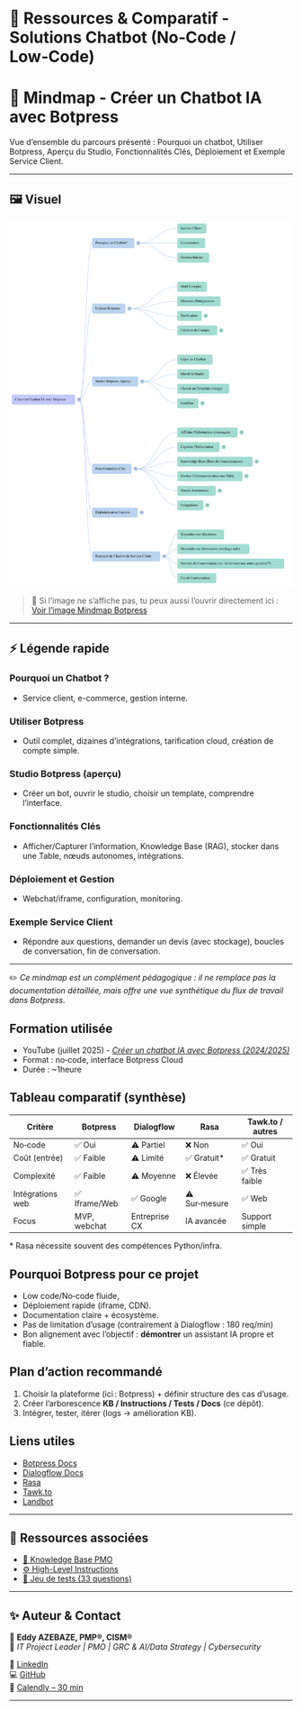 # 📑 Ressources & Comparatif - Solutions Chatbot (No‑Code / Low‑Code)

# 🌸 Mindmap - Créer un Chatbot IA avec Botpress

Vue d’ensemble du parcours présenté : Pourquoi un chatbot, Utiliser Botpress, Aperçu du Studio, Fonctionnalités Clés, Déploiement et Exemple Service Client.

---

## 🖼️ Visuel

![Mindmap Botpress](./assets/Mindmap_Botpress.png)

> 🔗 Si l’image ne s’affiche pas, tu peux aussi l’ouvrir directement ici :  
> [Voir l’image Mindmap Botpress](https://github.com/Eddyazebaze/pmo-chatbot/blob/main/docs/assets/Mindmap_Botpress.png)

---

## ⚡ Légende rapide

### **Pourquoi un Chatbot ?**
- Service client, e-commerce, gestion interne.

### **Utiliser Botpress**
- Outil complet, dizaines d’intégrations, tarification cloud, création de compte simple.

### **Studio Botpress (aperçu)**
- Créer un bot, ouvrir le studio, choisir un template, comprendre l’interface.

### **Fonctionnalités Clés**
- Afficher/Capturer l’information, Knowledge Base (RAG), stocker dans une Table, nœuds autonomes, intégrations.

### **Déploiement et Gestion**
- Webchat/iframe, configuration, monitoring.

### **Exemple Service Client**
- Répondre aux questions, demander un devis (avec stockage), boucles de conversation, fin de conversation.

---

✏️ *Ce mindmap est un complément pédagogique : il ne remplace pas la documentation détaillée, mais offre une vue synthétique du flux de travail dans Botpress.*


## Formation utilisée
- YouTube (juillet 2025) - *[Créer un chatbot IA avec Botpress (2024/2025)](https://www.youtube.com/watch?v=nDdDs-z5HxU)*  
- Format : no‑code, interface Botpress Cloud
- Durée : ~1heure

## Tableau comparatif (synthèse)
| Critère            | Botpress        | Dialogflow     | Rasa          | Tawk.to / autres |
|--------------------|-----------------|----------------|---------------|------------------|
| No‑code            | ✅ Oui          | ⚠️ Partiel     | ❌ Non        | ✅ Oui           |
| Coût (entrée)      | ✅ Faible       | ⚠️ Limité      | ✅ Gratuit*   | ✅ Gratuit       |
| Complexité         | ✅ Faible       | ⚠️ Moyenne     | ❌ Élevée     | ✅ Très faible   |
| Intégrations web   | ✅ Iframe/Web   | ✅ Google      | ⚠️ Sur‑mesure | ✅ Web           |
| Focus              | MVP, webchat    | Entreprise CX  | IA avancée    | Support simple   |

\* Rasa nécessite souvent des compétences Python/infra.

## Pourquoi Botpress pour ce projet
- Low code/No‑code fluide, 
- Déploiement rapide (iframe, CDN).  
- Documentation claire + écosystème.
- Pas de limitation d’usage (contrairement à Dialogflow : 180 req/min)
- Bon alignement avec l’objectif : **démontrer** un assistant IA propre et fiable.

## Plan d’action recommandé
1. Choisir la plateforme (ici : Botpress) + définir structure des cas d’usage.  
2. Créer l’arborescence **KB / Instructions / Tests / Docs** (ce dépôt).  
3. Intégrer, tester, itérer (logs → amélioration KB).

## Liens utiles
- [Botpress Docs](https://botpress.com/docs/)
- [Dialogflow Docs](https://cloud.google.com/dialogflow/docs)
- [Rasa](https://rasa.com/)
- [Tawk.to](https://www.tawk.to/)
- [Landbot](https://landbot.io/)

---

## 📎 Ressources associées
- [📘 Knowledge Base PMO](../kb/KB_PMO_Chatbot.md)  
- [⚙️ High-Level Instructions](../kb/HighLevel_Instructions_PMO.md)  
- [🧪 Jeu de tests (33 questions)](../tests/QA_Test_Set.md)  

---

## ✨ Auteur & Contact

👤 **Eddy AZEBAZE, PMP®, CISM®**  
📌 *IT Project Leader | PMO | GRC & AI/Data Strategy | Cybersecurity*  

🔗 [LinkedIn](https://www.linkedin.com/in/eddy-azebaze-pmp-cism)  
💻 [GitHub](https://github.com/Eddyazebaze)  
📅 [Calendly – 30 min](https://calendly.com/eddy-azebaze-proton/30min)  

---

